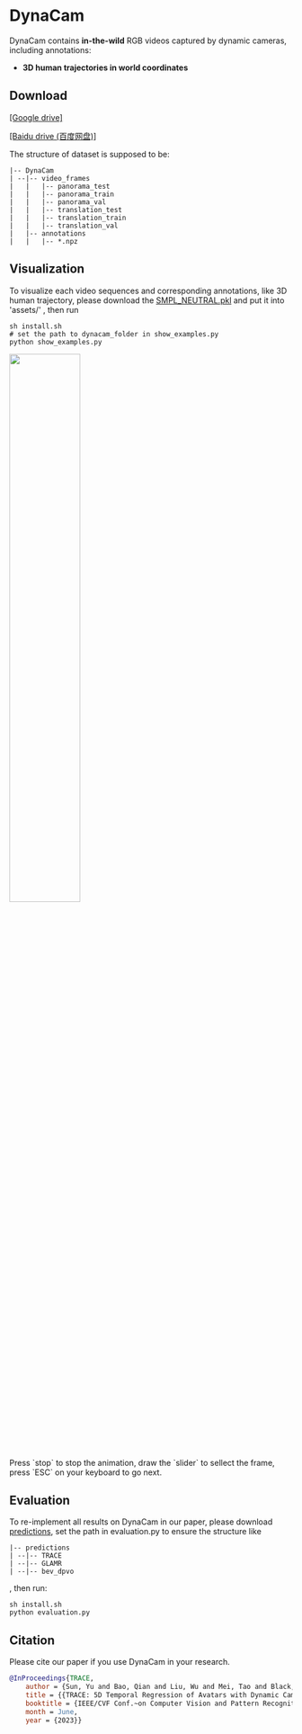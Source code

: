 # DynaCam

DynaCam 
 contains **in-the-wild** RGB videos captured by dynamic cameras, including annotations:  
 - **3D human trajectories in world coordinates**

## Download

[[Google drive]](https://drive.google.com/drive/folders/12zJYkTlKPn_3tlh96BQ6zuyEr3vTxqRw?usp=sharing) 

[[Baidu drive (百度网盘)]](https://pan.baidu.com/s/1wttz00Y5JZkHrpNOXor5Og?pwd=55f7) 

The structure of dataset is supposed to be:
```
|-- DynaCam
| --|-- video_frames
|   |   |-- panorama_test
|   |   |-- panorama_train
|   |   |-- panorama_val
|   |   |-- translation_test
|   |   |-- translation_train
|   |   |-- translation_val
|   |-- annotations
|   |   |-- *.npz
```

## Visualization

To visualize each video sequences and corresponding annotations, like 3D human trajectory, please download the [SMPL_NEUTRAL.pkl](https://github.com/Arthur151/DynaCam/releases/download/predictions/SMPL_NEUTRAL.pkl) and put it into 'assets/'
, then run
```
sh install.sh
# set the path to dynacam_folder in show_examples.py 
python show_examples.py 
```
<p float="center">
  <img src="https://github.com/Arthur151/DynaCam/releases/download/predictions/dynacam_vis_examples.gif" width="50%" />
</p>
</p>
Press `stop` to stop the animation, draw the `slider` to sellect the frame, press `ESC` on your keyboard to go next. 


## Evaluation
To re-implement all results on DynaCam in our paper, please download [predictions](https://github.com/Arthur151/DynaCam/releases/tag/predictions), set the path in evaluation.py to ensure the structure like
```
|-- predictions
| --|-- TRACE
| --|-- GLAMR
| --|-- bev_dpvo
```
, then run:
```
sh install.sh
python evaluation.py
```

## Citation
Please cite our paper if you use DynaCam in your research. 
```bibtex
@InProceedings{TRACE,
    author = {Sun, Yu and Bao, Qian and Liu, Wu and Mei, Tao and Black, Michael J.},
    title = {{TRACE: 5D Temporal Regression of Avatars with Dynamic Cameras in 3D Environments}}, 
    booktitle = {IEEE/CVF Conf.~on Computer Vision and Pattern Recognition (CVPR)}, 
    month = June, 
    year = {2023}}
```